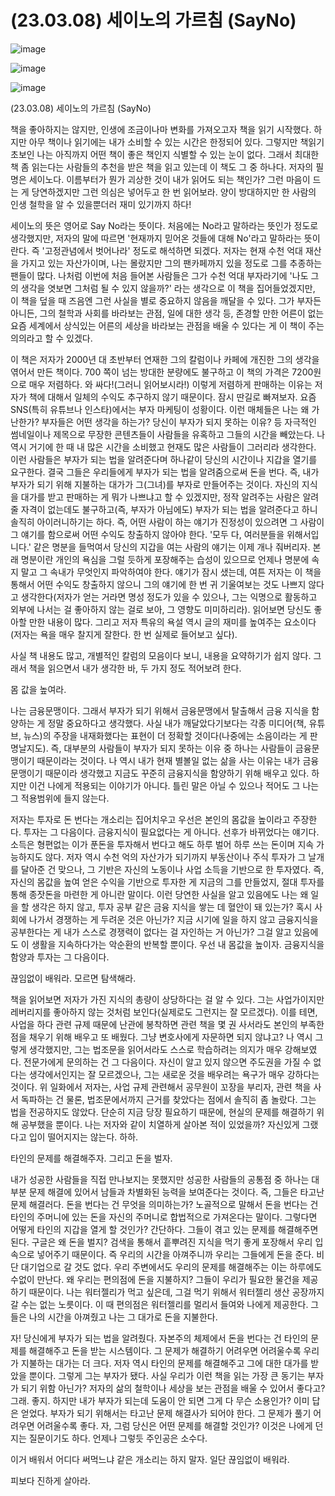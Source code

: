 # (23.03.08) 세이노의 가르침 (SayNo)


![image](https://postfiles.pstatic.net/MjAyNTA0MDRfMjY1/MDAxNzQzNzYwMjcwNTM1.giysjen1ehIwF7GoIIUBQjlc3WgRVu2duWzSqbU7e8Ag.lZE_AuWjOC2Z7eGtN68DrPwinF1haqPJoY1c79IkeyMg.PNG/image.png?type=w773)

![image](https://postfiles.pstatic.net/MjAyNTA0MDRfMjc5/MDAxNzQzNzYwMjg5NDM3.NaZ0FexnGyoNfCSFdtOOIWB8GFXXwP51C_xYt0BDLr0g.FBb8bt9cZDRpCoWtkrsNYWiC5b6UNQq8ycB8E9-D3l4g.PNG/image.png?type=w80_blur)

![image](https://postfiles.pstatic.net/MjAyNTA0MDRfMTQ5/MDAxNzQzNzYwMjk2NjQ5.g21rJxSlb0PJIKR9hNvmCQRWY1Vt3INwmD4rBjZSVqwg.p8tui36l9K82r5MSo2KebrA4YoKqzI-gMkFPdRtjiZAg.PNG/image.png?type=w80_blur)


(23.03.08) 세이노의 가르침 (SayNo)

책을 좋아하지는 않지만, 인생에 조금이나마 변화를 가져오고자 책을 읽기 시작했다. 하지만 아무 책이나 읽기에는 내가 소비할 수 있는 시간은 한정되어 있다. 그렇지만 책읽기 초보인 나는 아직까지 어떤 책이 좋은 책인지 식별할 수 있는 눈이 없다. 그래서 최대한 책 좀 읽는다는 사람들의 추천을 받은 책을 읽고 있는데 이 책도 그 중 하나다. 저자의 필명은 세이노다. 이름부터가 뭔가 괴상한 것이 내가 읽어도 되는 책인가? 그런 마음이 드는 게 당연하겠지만 그런 의심은 넣어두고 한 번 읽어보라. 양이 방대하지만 한 사람의 인생 철학을 알 수 있을뿐더러 재미 있기까지 하다!

세이노의 뜻은 영어로 Say No라는 뜻이다. 처음에는 No라고 말하라는 뜻인가 정도로 생각했지만, 저자의 말에 따르면 '현재까지 믿어온 것들에 대해 No'라고 말하라는 뜻이란다. 즉 '고정관념에서 벗어나라' 정도로 해석하면 되겠다. 저자는 현재 수천 억대 재산을 가지고 있는 자산가이며, 나는 몰랐지만 그의 팬카페까지 있을 정도로 그를 추종하는 팬들이 많다. 나처럼 이번에 처음 들어본 사람들은 그가 수천 억대 부자라기에 '나도 그의 생각을 엿보면 그처럼 될 수 있지 않을까?' 라는 생각으로 이 책을 집어들었겠지만, 이 책을 덮을 때 즈음엔 그런 사실을 별로 중요하지 않음을 깨달을 수 있다. 그가 부자든 아니든, 그의 철학과 사회를 바라보는 관점, 일에 대한 생각 등, 존경할 만한 어른이 없는 요즘 세계에서 상식있는 어른의 세상을 바라보는 관점을 배울 수 있다는 게 이 책이 주는 의의라고 할 수 있겠다.

이 책은 저자가 2000년 대 초반부터 연재한 그의 칼럼이나 카페에 개진한 그의 생각을 엮어서 만든 책이다. 700 쪽이 넘는 방대한 분량에도 불구하고 이 책의 가격은 7200원으로 매우 저렴하다. 와 싸다!(그러니 읽어보시라!) 이렇게 저렴하게 판매하는 이유는 저자가 책에 대해서 일체의 수익도 추구하지 않기 때문이다. 잠시 딴길로 빠져보자. 요즘 SNS(특히 유튜브나 인스타)에서는 부자 마케팅이 성황이다. 이런 매체들은 나는 왜 가난한가? 부자들은 어떤 생각을 하는가? 당신이 부자가 되지 못하는 이유? 등 자극적인 썸네일이나 제목으로 무장한 콘텐츠들이 사람들을 유혹하고 그들의 시간을 빼았는다. 나 역시 거기에 한 때 내 많은 시간을 소비했고 현재도 많은 사람들이 그러리라 생각한다. 이런 사람들은 부자가 되는 법을 알려준다며 하나같이 당신의 시간이나 지갑을 열기를 요구한다. 결국 그들은 우리들에게 부자가 되는 법을 알려줌으로써 돈을 번다. 즉, 내가 부자가 되기 위해 지불하는 대가가 그(그녀)를 부자로 만들어주는 것이다. 자신의 지식을 대가를 받고 판매하는 게 뭐가 나쁘냐고 할 수 있겠지만, 정작 알려주는 사람은 알려줄 자격이 없는데도 불구하고(즉, 부자가 아님에도) 부자가 되는 법을 알려준다고 하니 솔직히 아이러니하기는 하다. 즉, 어떤 사람이 하는 얘기가 진정성이 있으려면 그 사람이 그 얘기를 함으로써 어떤 수익도 창출하지 않아야 한다. '모두 다, 여러분들을 위해서입니다.' 같은 명분을 들먹여서 당신의 지갑을 여는 사람의 얘기는 이제 개나 줘버리자. 본래 명분이란 개인의 욕심을 그럴 듯하게 포장해주는 습성이 있으므로 언제나 명분에 속지 말고 그 속내가 무엇인지 파악하여야 한다. 얘기가 잠시 샜는데, 여튼 저자는 이 책을 통해서 어떤 수익도 창출하지 않으니 그의 얘기에 한 번 귀 기울여보는 것도 나쁘지 않다고 생각한다(저자가 얻는 거라면 명성 정도가 있을 수 있으나, 그는 익명으로 활동하고 외부에 나서는 걸 좋아하지 않는 걸로 보아, 그 영향도 미미하리라). 읽어보면 당신도 좋아할 만한 내용이 많다. 그리고 저자 특유의 욕설 역시 글의 재미를 높여주는 요소이다(저자는 욕을 매우 찰지게 잘한다. 한 번 실제로 들어보고 싶다).

사실 책 내용도 많고, 개별적인 칼럼의 모음이다 보니, 내용을 요약하기가 쉽지 않다. 그래서 책을 읽으면서 내가 생각한 바, 두 가지 정도 적어보려 한다.

몸 값을 높여라.

나는 금융문맹이다. 그래서 부자가 되기 위해서 금융문맹에서 탈출해서 금융 지식을 함양하는 게 정말 중요하다고 생각했다. 사실 내가 깨달았다기보다는 각종 미디어(책, 유튜브, 뉴스)의 주장을 내재화했다는 표현이 더 정확할 것이다(나중에는 소음이라는 게 판명날지도). 즉, 대부분의 사람들이 부자가 되지 못하는 이유 중 하나는 사람들이 금융문맹이기 때문이라는 것이다. 나 역시 내가 현재 별볼일 없는 삶을 사는 이유는 내가 금융문맹이기 때문이라 생각했고 지금도 꾸준히 금융지식을 함양하기 위해 배우고 있다. 하지만 이건 나에게 적용되는 이야기가 아니다. 틀린 말은 아닐 수 있으나 적어도 그 나는 그 적용범위에 들지 않는다.

저자는 투자로 돈 번다는 개소리는 집어치우고 우선은 본인의 몸값을 높이라고 주장한다. 투자는 그 다음이다. 금융지식이 필요없다는 게 아니다. 선후가 바뀌었다는 얘기다. 소득은 형편없는 이가 푼돈을 투자해서 번다고 해도 하루 벌어 하루 쓰는 돈이며 지속 가능하지도 않다. 저자 역시 수천 억의 자산가가 되기까지 부동산이나 주식 투자가 그 날개를 달아준 건 맞으나, 그 기반은 자신의 노동이나 사업 소득을 기반으로 한 투자였다. 즉, 자신의 몸값을 높여 얻은 수익을 기반으로 투자한 게 지금의 그를 만들었지, 절대 투자를 통해 종잣돈을 마련한 게 아니란 말이다. 이런 당연한 사실을 알고 있음에도 나는 왜 일을 할 생각은 하지 않고, 투자 공부 같은 금융 지식을 쌓는 데 혈안이 돼 있는가? 혹시 사회에 나가서 경쟁하는 게 두려운 것은 아닌가? 지금 시기에 일을 하지 않고 금융지식을 공부한다는 게 내가 스스로 경쟁력이 없다는 걸 자인하는 거 아닌가? 그걸 알고 있음에도 이 생활을 지속하다가는 악순환의 반복할 뿐이다. 우선 내 몸값을 높이자. 금융지식을 함양과 투자는 그 다음이다.

끊임없이 배워라. 모르면 탐색해라.

책을 읽어보면 저자가 가진 지식의 총량이 상당하다는 걸 알 수 있다. 그는 사업가이지만 레버리지를 좋아하지 않는 것처럼 보인다(실제로도 그런지는 잘 모르겠다). 이를 테면, 사업을 하다 관련 규제 때문에 난관에 봉착하면 관련 책을 몇 권 사서라도 본인의 부족한 점을 채우기 위해 배우고 또 배웠다. 그냥 변호사에게 자문하면 되지 않냐고? 나 역시 그렇게 생각했지만, 그는 법조문을 읽어서라도 스스로 학습하려는 의지가 매우 강해보였다. 전문가에게 문의하는 건 그 다음이다. 자신이 알고 있지 않으면 주도권을 가질 수 없다는 생각에서인지는 잘 모르겠으나, 그는 새로운 것을 배우려는 욕구가 매우 강하다는 것이다. 위 일화에서 저자는, 사업 규제 관련해서 공무원이 꼬장을 부리자, 관련 책을 사서 독파하는 건 물론, 법조문에서까지 근거를 찾았다는 점에서 솔직히 좀 놀랐다. 그는 법을 전공하지도 않았다. 단순히 지금 당장 필요하기 때문에, 현실의 문제를 해결하기 위해 공부했을 뿐이다. 나는 저자와 같이 치열하게 살아본 적이 있었을까? 자신있게 그랬다고 입이 떨어지지는 않는다. 하하.

타인의 문제를 해결해주자. 그리고 돈을 벌자.

내가 성공한 사람들을 직접 만나보지는 못했지만 성공한 사람들의 공통점 중 하나는 대부분 문제 해결에 있어서 남들과 차별화된 능력을 보여준다는 것이다. 즉, 그들은 타고난 문제 해결러다. 돈을 번다는 건 무엇을 의미하는가? 노골적으로 말해서 돈을 번다는 건 타인의 주머니에 있는 돈을 자신의 주머니로 합법적으로 가져온다는 말이다. 그렇다면 어떻게 타인의 지갑을 열게 할 것인가? 간단하다. 그들이 겪고 있는 문제를 해결해주면 된다. 구글은 왜 돈을 벌지? 검색을 통해서 흩뿌려진 지식을 먹기 좋게 포장해서 우리 입속으로 넣어주기 때문이다. 즉 우리의 시간을 아껴주니까 우리는 그들에게 돈을 준다. 비단 대기업으로 갈 것도 없다. 우리 주변에서도 우리의 문제를 해결해주는 이는 하루에도 수없이 만난다. 왜 우리는 편의점에 돈을 지불하지? 그들이 우리가 필요한 물건을 제공하기 때문이다. 나는 워터젤리가 먹고 싶은데, 그걸 먹기 위해서 워터젤리 생산 공장까지 갈 수는 없는 노릇이다. 이 때 편의점은 워터젤리를 멀리서 들여와 나에게 제공한다. 그들은 나의 시간을 아껴줬고 나는 그 대가로 돈을 지불한다.

자! 당신에게 부자가 되는 법을 알려줬다. 자본주의 체제에서 돈을 번다는 건 타인의 문제를 해결해주고 돈을 받는 시스템이다. 그 문제가 해결하기 어려우면 어려울수록 우리가 지불하는 대가는 더 크다. 저자 역시 타인의 문제를 해결해주고 그에 대한 대가를 받았을 뿐이다. 그렇게 그는 부자가 됐다. 사실 우리가 이런 책을 읽는 가장 큰 동기는 부자가 되기 위함 아닌가? 저자의 삶의 철학이나 세상을 보는 관점을 배울 수 있어서 좋다고? 그래. 좋지. 하지만 내가 부자가 되는데 도움이 안 되면 그게 다 무슨 소용인가? 이미 답은 얻었다. 부자가 되기 위해서는 타고난 문제 해결사가 되어야 한다. 그 문제가 풀기 어려우면 어려울수록 좋다. 자, 그럼 당신은 어떤 문제를 해결할 것인가? 이것은 나에게 던지는 질문이기도 하다. 언제나 그렇듯 주인공은 소수다.

이거 배워서 어디다 써먹느냐 같은 개소리는 하지 말자. 일단 끊임없이 배워라.

피보다 진하게 살아라.

